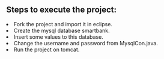 ## Steps to execute the project:
<li> Fork the project and import it in eclipse.
<li> Create the mysql database smartbank.
<li> Insert some values to this database.
<li> Change the username and password from MysqlCon.java.
<li> Run the project on tomcat.
